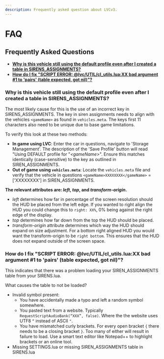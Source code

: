 ```yaml
---
description: Frequently asked question about LVCv3.
---
```


# FAQ

## Frequently Asked Questions

* [**Why is this vehicle still using the default profile even after I created a table in SIRENS\_ASSIGNMENTS?**](https://github.com/TrevorBarns/luxart-vehicle-control/wiki/FAQ#why-is-this-vehicle-still-using-the-default-profile-even-after-i-created-a-table-in-sirens\_assignments)
* [**How do I fix "SCRIPT ERROR: @lvc/UTIL/cl\_utils.lua:XX bad argument #1 to 'pairs' (table expected, got nil)"?**](https://github.com/TrevorBarns/luxart-vehicle-control/wiki/FAQ#how-do-i-fix-script-error-lvcutilcl\_utilsluaxx-bad-argument-1-to-pairs-table-expected-got-nil)

### Why is this vehicle still using the default profile even after I created a table in SIRENS\_ASSIGNMENTS?

The most likely cause for this is the use of an incorrect key in SIRENS\_ASSIGNMENTS. The key in siren assignments needs to align with the vehicles `<gameName>` as found in `vehicles.meta`. The keys first 11 characters also need to be unique due to base game limitations.

To verify this look at these two methods:

* **In game using LVC**: Enter the car in questions, navigate to 'Storage Management'. The description of the 'Save Profile' button will read "Using DEFAULT profile for "_\<gameName>_". Ensure this matches identically (case-sensitive) to the key as outlined in SIREN\_ASSIGNMENTS.
* **Out of game using `vehicles.meta`**: Locate the `vehicles.meta` file and verify that the vehicle in questions `<gameName>XXXXXXXX</gameName>` = \['XXXXXXXX'] in SIREN\_ASSIGNMENTS.

**The relevant attributes are: **_**left**_**, **_**top**_**, and **_**transform-origin**_**.**

* _left_ determines how far in percentage of the screen resolution should the HUD be placed from the left edge. If you wanted to right align the HUD you could change this to `right: XX%`, 0% being against the right edge of the display.
* _top_ determines how far down from the top the HUD should be placed.
* _transform-origin_ attribute determines which way the HUD should expand on size adjustment. For a bottom right aligned HUD you would want the transform-origin to be `right bottom`. This ensures that the HUD does not expand outside of the screen space.

### How do I fix "SCRIPT ERROR: @lvc/UTIL/cl\_utils.lua:XX bad argument #1 to 'pairs' (table expected, got nil)"?

This indicates that there was a problem loading your SIREN\_ASSIGNMENTS table from your SIRENS.lua.

What causes the table to not be loaded?

* Invalid symbol present:
  * You have accidentally made a typo and left a random symbol somewhere.
  * You pasted text from a website. Typically `RequestScriptAudioBank(“XXX”, false)`. Where the the website uses UTF8 `“` instead of ASCII `"`.
  * You have mismatched curly brackets. For every open bracket `{` there needs to be a closing bracket `}`. Too many of either will result in failure to load. Use a smart text editor like Notepad++ to highlight brackets or an online tool.
* Missing SETTINGS.lua or missing SIREN\_ASSIGNMENTS table in SIRENS.lua

